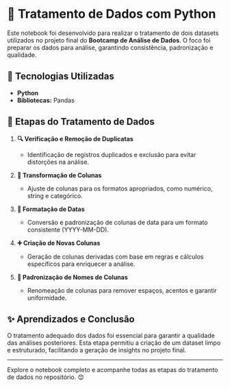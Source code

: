 # 🧹 Tratamento de Dados com Python

Este notebook foi desenvolvido para realizar o tratamento de dois datasets utilizados no projeto final do **Bootcamp de Análise de Dados**. O foco foi preparar os dados para análise, garantindo consistência, padronização e qualidade.

## 🚀 Tecnologias Utilizadas

- **Python**  
- **Bibliotecas:** Pandas

## 🔄 Etapas do Tratamento de Dados

1. **🔍 Verificação e Remoção de Duplicatas**  
   - Identificação de registros duplicados e exclusão para evitar distorções na análise.

2. **🔧 Transformação de Colunas**  
   - Ajuste de colunas para os formatos apropriados, como numérico, string e categórico.

3. **📅 Formatação de Datas**  
   - Conversão e padronização de colunas de data para um formato consistente (YYYY-MM-DD).

4. **➕ Criação de Novas Colunas**  
   - Geração de colunas derivadas com base em regras e cálculos específicos para enriquecer a análise.

5. **📝 Padronização de Nomes de Colunas**  
   - Renomeação de colunas para remover espaços, acentos e garantir uniformidade.

## ✨ Aprendizados e Conclusão

O tratamento adequado dos dados foi essencial para garantir a qualidade das análises posteriores. Esta etapa permitiu a criação de um dataset limpo e estruturado, facilitando a geração de insights no projeto final.

---

Explore o notebook completo e acompanhe todas as etapas do tratamento de dados no repositório. 😊
